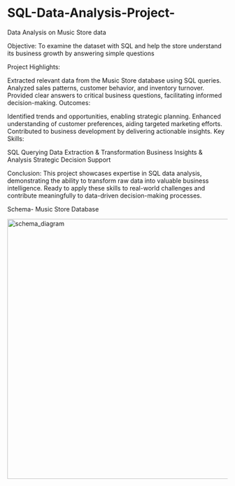 # SQL-Data-Analysis-Project-
Data Analysis on Music Store data

Objective:
To examine the dataset with SQL and help the store understand its business growth by answering simple questions


Project Highlights:

Extracted relevant data from the Music Store database using SQL queries.
Analyzed sales patterns, customer behavior, and inventory turnover.
Provided clear answers to critical business questions, facilitating informed decision-making.
Outcomes:

Identified trends and opportunities, enabling strategic planning.
Enhanced understanding of customer preferences, aiding targeted marketing efforts.
Contributed to business development by delivering actionable insights.
Key Skills:

SQL Querying
Data Extraction & Transformation
Business Insights & Analysis
Strategic Decision Support

Conclusion:
This project showcases expertise in SQL data analysis, demonstrating the ability to transform raw data into valuable business intelligence. Ready to apply these skills to real-world challenges and contribute meaningfully to data-driven decision-making processes.

Schema- Music Store Database

<img width="594" alt="schema_diagram" src="https://github.com/NavaneethShetty25/SQL-Data-Analysis-Project-/assets/137690434/cba3565c-da65-40ed-b748-d06e69329abc">

